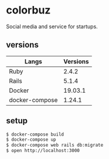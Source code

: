 # colorbuz
Social media and service for startups.
## versions
| Langs          | Versions |
| -------------- | -------- |
| Ruby           | 2.4.2    |
| Rails          | 5.1.4    |
| Docker         | 19.03.1  |
| docker-compose | 1.24.1   |
## setup
```sh
$ docker-compose build
$ docker-compose up
$ docker-compose web rails db:migrate
$ open http://localhost:3000
```